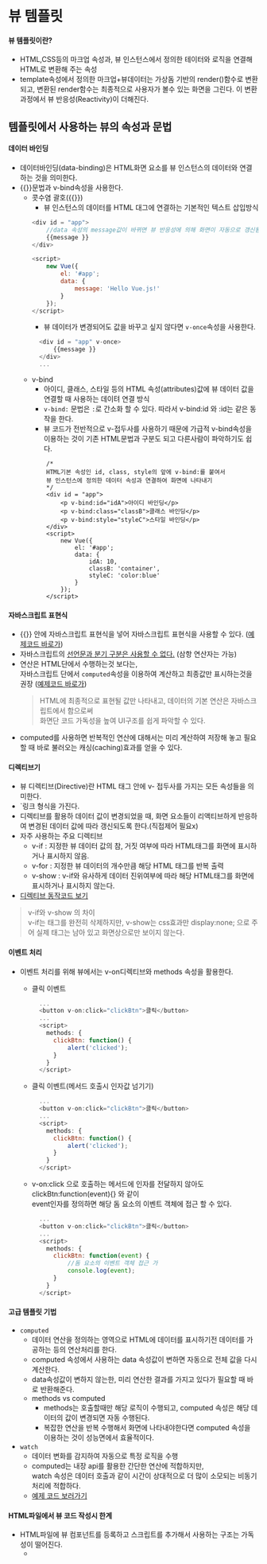 # 뷰 템플릿
#### 뷰 템플릿이란?
- HTML,CSS등의 마크업 속성과, 뷰 인스턴스에서 정의한 테이터와 로직을 연결해 HTML로 변환해 주는 속성
- template속성에서 정의한 마크업+뷰데이터는 가상돔 기반의 render()함수로 변환되고, 변환된 render함수는
최종적으로 사용자가 볼수 있는 화면을 그린다. 이 변환 과정에서 뷰 반응성(Reactivity)이 더해진다.

## 템플릿에서 사용하는 뷰의 속성과 문법
#### 데이터 바인딩
- 데이터바인딩(data-binding)은 HTML화면 요소를 뷰 인스턴스의 데이터와 연결하는 것을 의미한다.
- {{}}문법과 v-bind속성을 사용한다.
    - 콧수염 괄호({{}})
       - 뷰 인스턴스의 데이터를 HTML 대그에 연결하는 기본적인 텍스트 삽입방식
        ``` js
        <div id = "app">
            //data 속성의 message값이 바뀌면 뷰 반응성에 의해 화면이 자동으로 갱신됨
            {{message }} 
        </div>
        
        <script>
            new Vue({
                el: '#app';
                data: {
                    message: 'Hello Vue.js!'
                }
            });
        </script>
        ```
      - 뷰 데이터가 변경되어도 값을 바꾸고 싶지 않다면 `v-once`속성을 사용한다.
      ``` js
        <div id = "app" v-once>
            {{message }} 
        </div>
        ...
      ```
    - v-bind
        - 아이디, 클래스, 스타일 등의 HTML 속성(attributes)값에 뷰 데이터 값을 연결할 때 사용하는 데이텨 연결 방식
        - `v-bind:` 문법은 `:`로 간소화 할 수 있다. 따라서 v-bind:id 와 :id는 같은 동작을 한다.  
        - 뷰 코드가 전반적으로 v-접두사를 사용하기 때문에 가급적 v-bind속성을 이용하는 것이 기존 HTML문법과 구분도 되고 다른사람이 파악하기도 쉽다.
        ``` 
            /* 
            HTML기본 속성인 id, class, style의 앞에 v-bind:를 붙여서
            뷰 인스턴스에 정의한 데이터 속성과 연결하여 화면에 나타내기
            */
            <div id = "app">
                <p v-bind:id="idA">아이디 바인딩</p>
                <p v-bind:class="classB">클래스 바인딩</p>
                <p v-bind:style="styleC">스타일 바인딩</p>
            </div>
            <script>
                new Vue({
                    el: '#app';
                    data: {
                        idA: 10,
                        classB: 'container',
                        styleC: 'color:blue'
                    }
                });
            </script>
        ```
        
#### 자바스크립트 표현식
- {{}} 안에 자바스크립트 표현식을 넣어 자바스크립트 표현식을 사용할 수 있다. ([예제코드 바로가](../5template/useJavaScript.html))
- 자바스크립트의 <u>선언문과 분기 구분은 사용할 수 없다.</u> (삼항 연산자는 가능)
- 연산은 HTML단에서 수행하는것 보다는,   
자바스크립트 단에서 `computed`속성을 이용하여 계산하고 최종값만 표시하는것을 권장 ([예제코드 바로가](../5template/computed.html))
    > HTML에 최종적으로 표현될 값만 나타내고, 데이터의 기본 연산은 자바스크립트에서 함으로써   
      화면단 코드 가독성을 높여 UI구조를 쉽게 파악할 수 있다.
- computed를 사용하면 반복적인 연산에 대해서는 미리 계산하여 저장해 놓고 필요할 때 바로 불러오는 캐싱(caching)효과를 얻을 수 있다.

#### 디렉티브기
- 뷰 디렉티브(Directive)란 HTML 태그 안에 v- 접두사를 가지는 모든 속성들을 의미한다.
- `<a v-if="flag">링크</a> 형식을 가진다.
- 디렉티브를 활용하 데이터 값이 변경되었을 때, 화면 요소들이 리액티브하게 반응하여 변경된 데이터 값에 따라 갱신되도록 한다.(직접제어 필요x)
- 자주 사용하는 주요 디렉티브
    - v-if : 지정한 뷰 데이터 값의 참, 거짓 여부에 따라 HTML태그를 화면에 표시하거나 표시하지 않음.
    - v-for : 지정한 뷰 데이터의 개수만큼 해당 HTML 태그를 반복 출력
    - v-show : v-if와 유사하게 데이터 진위여부에 따라 해당 HTML태그를 화면에 표시하거나 표시하지 않는다.
- [디렉티브 동작코드 보기](../5template/directive.html)  
> v-if와 v-show 의 차이  
> v-if는 태그를 완전히 삭제하지만, v-show는 css효과만 display:none; 으로 주어 실제 태그는 남아 있고 화면상으로만 보이지 않는다.
#### 이벤트 처리
- 이벤트 처리를 위해 뷰에서는 v-on디렉티브와 methods 속성을 활용한다.
    - 클릭 이벤트
        ```js
          ...
          <button v-on:click="clickBtn">클릭</button>
          ...
          <script>
            methods: {
              clickBtn: function() {
                  alert('clicked');
              }   
            }     
          </script>
        ```
  
    - 클릭 이벤트(메서드 호출시 인자값 넘기기)
        ```js
          ...
          <button v-on:click="clickBtn">클릭</button>
          ...
          <script>
            methods: {
              clickBtn: function() {
                  alert('clicked');
              }   
            }     
          </script>
        ```
    - v-on:click 으로 호출하는 메서드에 인자를 전달하지 않아도 clickBtn:function(event){} 와 같이  
      event인자를 정의하면 해당 돔 요소의 이벤트 객체에 접근 할 수 있다.
       ```js
         ...
         <button v-on:click="clickBtn">클릭</button>
         ...
         <script>
           methods: {
             clickBtn: function(event) {
                 //돔 요소의 이벤트 객체 접근 가
                 console.log(event);
             }   
           }     
         </script>
       ```
#### 고급 템플릿 기법
- `computed` 
    - 데이터 연산을 정의하는 영역으로 HTML에 데이터를 표시하기전 데이터를 가공하는 등의 연산처리를 한다.
    - computed 속성에서 사용하는 data 속성값이 변하면 자동으로 전체 값을 다시 계산한다.
    - data속성값이 변하지 않는한, 미리 연산한 결과를 가지고 있다가 필요할 때 바로 반환해준다.
    - methods vs computed
        - methods는 호출할때만 해당 로직이 수행되고, computed 속성은 해당 데이터의 값이 변경되면 자동 수행된다.
        - 복잡한 연산을 반복 수행해서 화면에 나타내야한다면 computed 속성을 이용하는 것이 성능면에서 효율적이다.
-  `watch` 
    - 데이터 변화를 감지하여 자동으로 특정 로직을 수행
    - computed는 내장 api를 활용한 간단한 연산에 적합하지만,   
        watch 속성은 데이터 호출과 같이 시간이 상대적으로 더 많이 소모되는 비동기 처리에 적합하다.
    - [예제 코드 보러가기](../5template/watch.html)
            


#### HTML파일에서 뷰 코드 작성시 한계
- HTML파일에 뷰 컴포넌트를 등록하고 스크립트를 추가해서 사용하는 구조는 가독성이 떨어진다.
    - <script>태그 안에서 HTML 코드는 구문강조가 적용되지 않아 오탈자를 찾기가 어렵다.
    - 코드 들여쓰기도 어려워, 상하위 태그관계를 파악하기 어렵다.

#### 싱글 파일 컴포넌트 체계
- 싱글 파일 컴포넌트(Single File Component)란 vue파일로 프로젝트 구조를 구성하는 방식을 말한다.
- 확장자 .vue파일 1개는 뷰 애플리케이션을 구성하는 1개의 컴포넌트와 도일하다.
- .vue 파일은 다음과 같은 기본구조를 같는다.
    - `<template></template>` : 화면에 표시할 요소들을 정의하는 영역 
    - `<script></script>` : 뷰 컴포넌트의 내용을 정의하는 영역
    - `<style></style>` : CSS 스타일을 정의하는 영역
